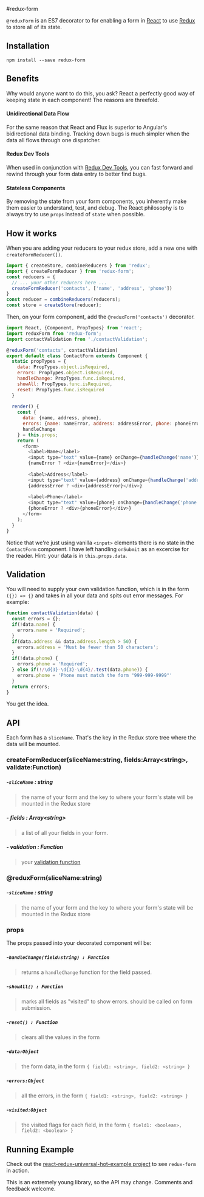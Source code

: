 #redux-form


`@reduxForm` is an ES7 decorator to for enabling a form in [React](https://github.com/facebook/react) to use [Redux](https://github.com/gaearon/redux) to store all of 
its state.

## Installation

```
npm install --save redux-form
```

## Benefits

Why would anyone want to do this, you ask? React a perfectly good way of keeping state in each component! The reasons are threefold.

#### Unidirectional Data Flow

For the same reason that React and Flux is superior to Angular's bidirectional data binding. Tracking down bugs is much simpler when the data all flows through one dispatcher.

#### Redux Dev Tools

When used in conjunction with [Redux Dev Tools](https://github.com/gaearon/redux-devtools), you can fast forward and rewind through your form data entry to better find bugs.

#### Stateless Components

By removing the state from your form components, you inherently make them easier to understand, test, and debug. The React philosophy is to always try to use `props` instead of `state` when possible.

## How it works

When you are adding your reducers to your redux store, add a new one with `createFormReducer(])`.

```javascript
import { createStore, combineReducers } from 'redux';
import { createFormReducer } from 'redux-form';
const reducers = {
  // ... your other reducers here ...
  createFormReducer('contacts', ['name', 'address', 'phone'])
}
const reducer = combineReducers(reducers);
const store = createStore(reducer);
```

Then, on your form component, add the `@reduxForm('contacts')` decorator.

```javascript
import React, {Component, PropTypes} from 'react';
import reduxForm from 'redux-form';
import contactValidation from './contactValidation';

@reduxForm('contacts', contactValidation)
export default class ContactForm extends Component {
  static propTypes = {
    data: PropTypes.object.isRequired,
    errors: PropTypes.object.isRequired,
    handleChange: PropTypes.func.isRequired,
    showAll: PropTypes.func.isRequired,
    reset: PropTypes.func.isRequired
  }
  
  render() {
    const {
      data: {name, address, phone},
      errors: {name: nameError, address: addressError, phone: phoneError},
      handleChange
    } = this.props;
    return (
      <form>
        <label>Name</label>
        <input type="text" value={name} onChange={handleChange('name')}/>
        {nameError ? <div>{nameError}</div>}
        
        <label>Address</label>
        <input type="text" value={address} onChange={handleChange('address')}/>
        {addressError ? <div>{addressError}</div>}
        
        <label>Phone</label>
        <input type="text" value={phone} onChange={handleChange('phone')}/>
        {phoneError ? <div>{phoneError}</div>}
      </form>
    );
  }
}
```

Notice that we're just using vanilla `<input>` elements there is no state in the `ContactForm` component. I have left handling `onSubmit` as an excercise for the reader. Hint: your data is in `this.props.data`.

## Validation

You will need to supply your own validation function, which is in the form `({}) => {}` and takes in all your data and spits out error messages. For example:

```javascript
function contactValidation(data) {
  const errors = {};
  if(!data.name) {
    errors.name = 'Required';
  }
  if(data.address && data.address.length > 50) {
    errors.address = 'Must be fewer than 50 characters';
  }
  if(!data.phone) {
    errors.phone = 'Required';
  } else if(!/\d{3}-\d{3}-\d{4}/.test(data.phone)) {
    errors.phone = 'Phone must match the form "999-999-9999"'
  }
  return errors;
}
```
You get the idea.

## API

Each form has a `sliceName`. That's the key in the Redux store tree where the data will be mounted.

### createFormReducer(sliceName:string, fields:Array&lt;string&gt;, validate:Function)

##### -`sliceName` : string

> the name of your form and the key to where your form's state will be mounted in the Redux store

##### - fields : Array&lt;string&gt;

> a list of all your fields in your form.

##### - validation : Function

> your [validation function](#validation)

### @reduxForm(sliceName:string)

##### -`sliceName` : string

> the name of your form and the key to where your form's state will be mounted in the Redux store

### props

The props passed into your decorated component will be:

##### -`handleChange(field:string) : Function`

> returns a `handleChange` function for the field passed.

##### -`showAll() : Function`

> marks all fields as "visited" to show errors. should be called on form submission.

##### -`reset() : Function`

> clears all the values in the form

##### -`data:Object`

> the form data, in the form `{ field1: <string>, field2: <string> }`

##### -`errors:Object`

> all the errors, in the form `{ field1: <string>, field2: <string> }`

##### -`visited:Object`

> the visited flags for each field, in the form `{ field1: <boolean>, field2: <boolean> }`

## Running Example

Check out the [react-redux-universal-hot-example project](https://github.com/erikras/react-redux-universal-hot-example) to see `redux-form` in action.

This is an extremely young library, so the API may change. Comments and feedback welcome.
